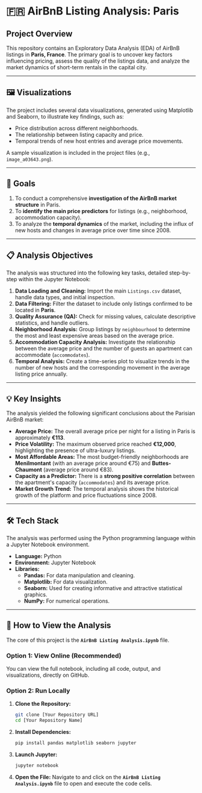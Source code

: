 # 🇫🇷 AirBnB Listing Analysis: Paris

## Project Overview
This repository contains an Exploratory Data Analysis (EDA) of AirBnB listings in **Paris, France**. The primary goal is to uncover key factors influencing pricing, assess the quality of the listings data, and analyze the market dynamics of short-term rentals in the capital city.

---

## 🖼️ Visualizations

The project includes several data visualizations, generated using Matplotlib and Seaborn, to illustrate key findings, such as:
* Price distribution across different neighborhoods.
* The relationship between listing capacity and price.
* Temporal trends of new host entries and average price movements.

A sample visualization is included in the project files (e.g., `image_a03643.png`).

---

## 🎯 Goals

1.  To conduct a comprehensive **investigation of the AirBnB market structure** in Paris.
2.  To **identify the main price predictors** for listings (e.g., neighborhood, accommodation capacity).
3.  To analyze the **temporal dynamics** of the market, including the influx of new hosts and changes in average price over time since 2008.

---

## 📋 Analysis Objectives

The analysis was structured into the following key tasks, detailed step-by-step within the Jupyter Notebook:

1.  **Data Loading and Cleaning:** Import the main `Listings.csv` dataset, handle data types, and initial inspection.
2.  **Data Filtering:** Filter the dataset to include only listings confirmed to be located in **Paris**.
3.  **Quality Assurance (QA):** Check for missing values, calculate descriptive statistics, and handle outliers.
4.  **Neighborhood Analysis:** Group listings by `neighbourhood` to determine the most and least expensive areas based on the average price.
5.  **Accommodation Capacity Analysis:** Investigate the relationship between the average price and the number of guests an apartment can accommodate (`accommodates`).
6.  **Temporal Analysis:** Create a time-series plot to visualize trends in the number of new hosts and the corresponding movement in the average listing price annually.

---

## 💡 Key Insights

The analysis yielded the following significant conclusions about the Parisian AirBnB market:

* **Average Price:** The overall average price per night for a listing in Paris is approximately **€113**.
* **Price Volatility:** The maximum observed price reached **€12,000**, highlighting the presence of ultra-luxury listings.
* **Most Affordable Areas:** The most budget-friendly neighborhoods are **Menilmontant** (with an average price around €75) and **Buttes-Chaumont** (average price around €83).
* **Capacity as a Predictor:** There is a **strong positive correlation** between the apartment's capacity (`accommodates`) and its average price.
* **Market Growth Trend:** The temporal analysis shows the historical growth of the platform and price fluctuations since 2008.

---

## 🛠️ Tech Stack

The analysis was performed using the Python programming language within a Jupyter Notebook environment.

* **Language:** Python
* **Environment:** Jupyter Notebook
* **Libraries:**
    * **Pandas:** For data manipulation and cleaning.
    * **Matplotlib:** For data visualization.
    * **Seaborn:** Used for creating informative and attractive statistical graphics.
    * **NumPy:** For numerical operations.

---

## 🚀 How to View the Analysis

The core of this project is the **`AirBnB Listing Analysis.ipynb`** file.

### Option 1: View Online (Recommended)
You can view the full notebook, including all code, output, and visualizations, directly on GitHub.

### Option 2: Run Locally

1.  **Clone the Repository:**
    ```bash
    git clone [Your Repository URL]
    cd [Your Repository Name]
    ```
2.  **Install Dependencies:**
    ```bash
    pip install pandas matplotlib seaborn jupyter
    ```
3.  **Launch Jupyter:**
    ```bash
    jupyter notebook
    ```
4.  **Open the File:** Navigate to and click on the **`AirBnB Listing Analysis.ipynb`** file to open and execute the code cells.
